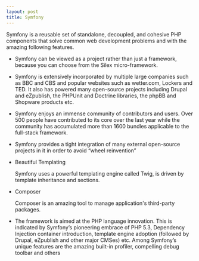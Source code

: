 ```yaml
---
layout: post
title: Symfony
---
```


Symfony is a reusable set of standalone, decoupled, and cohesive PHP components that solve common web development problems and with the amazing following features.

* Symfony can be viewed as a project rather than just a framework, because you can choose from the Silex micro-framework.

* Symfony is extensively incorporated by multiple large companies such as BBC and CBS and popular websites such as wetter.com, Lockers and TED. It also has powered many open-source projects including Drupal and eZpublish, the PHPUnit and Doctrine libraries, the phpBB and Shopware products etc.

* Symfony enjoys an immense community of contributors and users. Over 500 people have contributed to its core over the last year while the community has accumulated more than 1600 bundles applicable to the full-stack framework.

* Symfony provides a tight integration of many external open-source projects in it in order to avoid “wheel reinvention”

* Beautiful Templating
	
	Symfony uses a powerful templating engine called Twig, is driven by template inheritance and sections.

* Composer

	Composer is an amazing tool to manage application's third-party packages.

* The framework is aimed at the PHP language innovation. This is indicated by Symfony’s pioneering embrace of PHP 5.3, Dependency Injection container introduction, template engine adoption (followed by Drupal, eZpublish and other major CMSes) etc. Among Symfony’s unique features are the amazing built-in profiler, compelling debug toolbar and others

